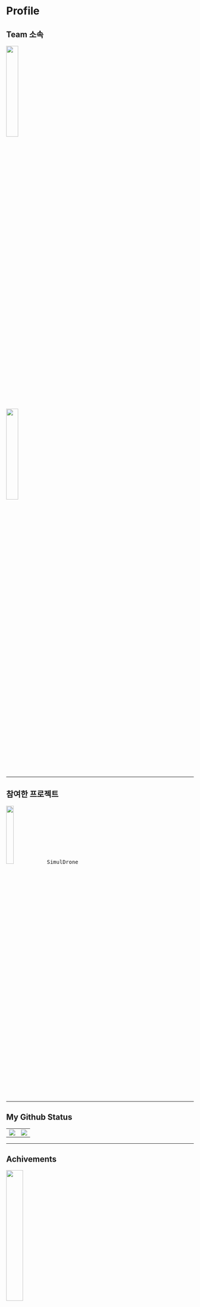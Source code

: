# Profile

## Team 소속  
   
<kbd align="left">
 <a title="Team Goocat" href="#">
 <img width="25%" src="https://user-images.githubusercontent.com/6614912/149726630-aefdb0bd-0685-410c-ab33-29303730fc60.png"/></a>
 <a>　　　　　　　　　　　　　　　　　　　　</a>
 <a title="SimulFactory" href="https://mywatt.itch.io/simuldrone">
 <img width="25%" src="https://user-images.githubusercontent.com/6614912/149720331-1e0e6698-a7e1-4b0a-83fe-0aa7a046ce4b.png"/></a>
</kbd>



****

## 참여한 프로젝트
<kbd align="left">
<a title="SimulDrone" href="https://mywatt.itch.io/simuldrone">
 <img width="20%" src="https://user-images.githubusercontent.com/6614912/149727827-4ab29d27-e7f9-44cf-a034-53b3facdefac.png"/></a> 
 <text align="center">SimulDrone</text>
</kbd>


****
## My Github Status

 <table align="center">
  <tr>
    <td valign="top"><img src="https://github-readme-stats.vercel.app/api?username=dskim9752&show_icons=true&title_color=ffffff&icon_color=34abeb&text_color=daf7dc&bg_color=151515"/></td>
    <td valign="top"><img src="https://github-readme-stats.vercel.app/api/top-langs/?username=dskim9752&layout=compact&show_icons=true&title_color=ffffff&icon_color=34abeb&text_color=daf7dc&bg_color=151515"/></td>
  </tr>
</table>

 
****


## Achivements
<kbd align="left">
<a title="Azure AI Fundamentals 900" href="#">
 <img width="30%" src="https://user-images.githubusercontent.com/6614912/149740146-c5872f2e-e311-4e45-af98-21d639c6cbbd.png"/></a> 
</kbd>





